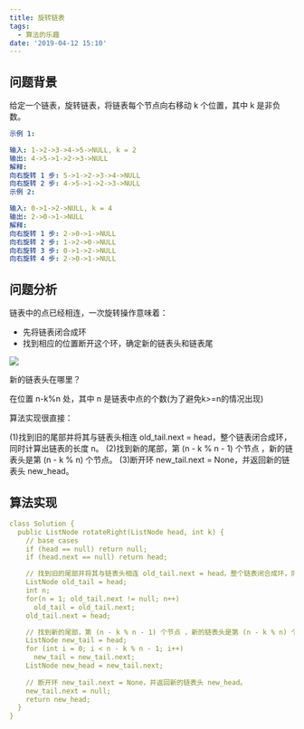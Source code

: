 ```yaml
---
title: 旋转链表
tags:
  - 算法的乐趣
date: '2019-04-12 15:10'
---
```

<meta name="referrer" content="no-referrer" />

## 问题背景

给定一个链表，旋转链表，将链表每个节点向右移动 k 个位置，其中 k 是非负数。

```yaml
示例 1:

输入: 1->2->3->4->5->NULL, k = 2
输出: 4->5->1->2->3->NULL
解释:
向右旋转 1 步: 5->1->2->3->4->NULL
向右旋转 2 步: 4->5->1->2->3->NULL
示例 2:

输入: 0->1->2->NULL, k = 4
输出: 2->0->1->NULL
解释:
向右旋转 1 步: 2->0->1->NULL
向右旋转 2 步: 1->2->0->NULL
向右旋转 3 步: 0->1->2->NULL
向右旋转 4 步: 2->0->1->NULL
```

## 问题分析

链表中的点已经相连，一次旋转操作意味着：

- 先将链表闭合成环
- 找到相应的位置断开这个环，确定新的链表头和链表尾

![](https://pic.leetcode-cn.com/e3371c6b03e3c8d3758dcf0b35a45d0a6b39c111373cf7b5bde53e14b6271a04-61.png)

新的链表头在哪里？

在位置 n-k%n 处，其中 n 是链表中点的个数(为了避免k>=n的情况出现)



算法实现很直接：

(1)找到旧的尾部并将其与链表头相连 old_tail.next = head，整个链表闭合成环，同时计算出链表的长度 n。
(2)找到新的尾部，第 (n - k % n - 1) 个节点 ，新的链表头是第 (n - k % n) 个节点。
(3)断开环 new_tail.next = None，并返回新的链表头 new_head。


## 算法实现

```yaml
class Solution {
  public ListNode rotateRight(ListNode head, int k) {
    // base cases
    if (head == null) return null;
    if (head.next == null) return head;

    // 找到旧的尾部并将其与链表头相连 old_tail.next = head，整个链表闭合成环，同时计算出链表的长度 n。
    ListNode old_tail = head;
    int n;
    for(n = 1; old_tail.next != null; n++)
      old_tail = old_tail.next;
    old_tail.next = head;

    // 找到新的尾部，第 (n - k % n - 1) 个节点 ，新的链表头是第 (n - k % n) 个节点。
    ListNode new_tail = head;
    for (int i = 0; i < n - k % n - 1; i++)
      new_tail = new_tail.next;
    ListNode new_head = new_tail.next;
    
    // 断开环 new_tail.next = None，并返回新的链表头 new_head。
    new_tail.next = null;
    return new_head;
  }
}
```